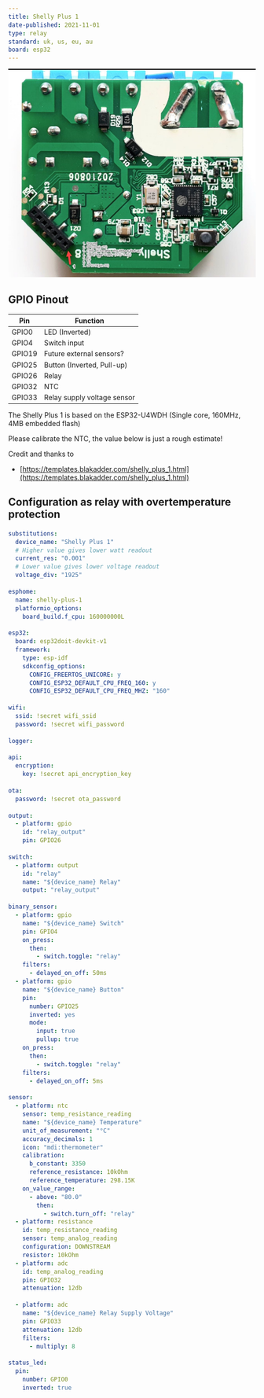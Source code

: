 ```yaml
---
title: Shelly Plus 1
date-published: 2021-11-01
type: relay
standard: uk, us, eu, au
board: esp32
---
```


![Shelly Plus 1](shelly_plus_1_pinout.jpg "Shelly Plus 1")

## GPIO Pinout

| Pin    | Function                    |
| ------ | --------------------------- |
| GPIO0  | LED (Inverted)              |
| GPIO4  | Switch input                |
| GPIO19 | Future external sensors?    |
| GPIO25 | Button (Inverted, Pull-up)  |
| GPIO26 | Relay                       |
| GPIO32 | NTC                         |
| GPIO33 | Relay supply voltage sensor |

The Shelly Plus 1 is based on the ESP32-U4WDH (Single core, 160MHz, 4MB embedded flash)

Please calibrate the NTC, the value below is just a rough estimate!

Credit and thanks to

- [https://templates.blakadder.com/shelly_plus_1.html](https://templates.blakadder.com/shelly_plus_1.html)

## Configuration as relay with overtemperature protection

```yaml
substitutions:
  device_name: "Shelly Plus 1"
  # Higher value gives lower watt readout
  current_res: "0.001"
  # Lower value gives lower voltage readout
  voltage_div: "1925"

esphome:
  name: shelly-plus-1
  platformio_options:
    board_build.f_cpu: 160000000L

esp32:
  board: esp32doit-devkit-v1
  framework:
    type: esp-idf
    sdkconfig_options:
      CONFIG_FREERTOS_UNICORE: y
      CONFIG_ESP32_DEFAULT_CPU_FREQ_160: y
      CONFIG_ESP32_DEFAULT_CPU_FREQ_MHZ: "160"

wifi:
  ssid: !secret wifi_ssid
  password: !secret wifi_password

logger:

api:
  encryption:
    key: !secret api_encryption_key

ota:
  password: !secret ota_password

output:
  - platform: gpio
    id: "relay_output"
    pin: GPIO26

switch:
  - platform: output
    id: "relay"
    name: "${device_name} Relay"
    output: "relay_output"

binary_sensor:
  - platform: gpio
    name: "${device_name} Switch"
    pin: GPIO4
    on_press:
      then:
        - switch.toggle: "relay"
    filters:
      - delayed_on_off: 50ms
  - platform: gpio
    name: "${device_name} Button"
    pin:
      number: GPIO25
      inverted: yes
      mode:
        input: true
        pullup: true
    on_press:
      then:
        - switch.toggle: "relay"
    filters:
      - delayed_on_off: 5ms

sensor:
  - platform: ntc
    sensor: temp_resistance_reading
    name: "${device_name} Temperature"
    unit_of_measurement: "°C"
    accuracy_decimals: 1
    icon: "mdi:thermometer"
    calibration:
      b_constant: 3350
      reference_resistance: 10kOhm
      reference_temperature: 298.15K
    on_value_range:
      - above: "80.0"
        then:
          - switch.turn_off: "relay"
  - platform: resistance
    id: temp_resistance_reading
    sensor: temp_analog_reading
    configuration: DOWNSTREAM
    resistor: 10kOhm
  - platform: adc
    id: temp_analog_reading
    pin: GPIO32
    attenuation: 12db

  - platform: adc
    name: "${device_name} Relay Supply Voltage"
    pin: GPIO33
    attenuation: 12db
    filters:
      - multiply: 8

status_led:
  pin:
    number: GPIO0
    inverted: true
```
